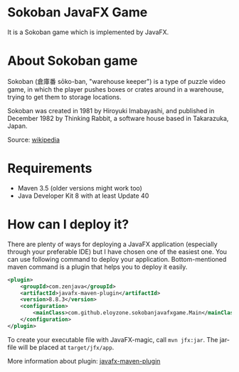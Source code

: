 # Sokoban JavaFX Game
It is a Sokoban game which is implemented by JavaFX.

# About Sokoban game
Sokoban (倉庫番 sōko-ban, "warehouse keeper") is a type of puzzle video game, in which the player pushes boxes or crates around in a warehouse, trying to get them to storage locations.

Sokoban was created in 1981 by Hiroyuki Imabayashi, and published in December 1982 by Thinking Rabbit, a software house based in Takarazuka, Japan.

Source: [wikipedia] 



# Requirements
* Maven 3.5 (older versions might work too)
* Java Developer Kit 8 with at least Update 40


# How can I deploy it?
There are plenty of ways for deploying a JavaFX application (especially through your preferable IDE) but I have chosen one of the easiest one. You can use following command to deploy your application. Bottom-mentioned maven command is a plugin that helps you to deploy it easily.

```xml
<plugin>
    <groupId>com.zenjava</groupId>
    <artifactId>javafx-maven-plugin</artifactId>
    <version>8.8.3</version>
    <configuration>
        <mainClass>com.github.eloyzone.sokobanjavafxgame.Main</mainClass>
    </configuration>
</plugin>
```
To create your executable file with JavaFX-magic, call `mvn jfx:jar`. The jar-file will be placed at `target/jfx/app`.

More information about plugin: [javafx-maven-plugin]




[wikipedia]: https://en.wikipedia.org/wiki/Sokoban
[javafx-maven-plugin]: https://github.com/javafx-maven-plugin/javafx-maven-plugin
